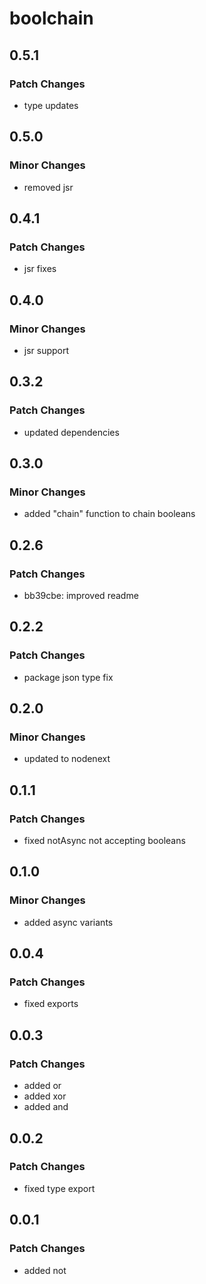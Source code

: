 # boolchain

## 0.5.1

### Patch Changes

- type updates

## 0.5.0

### Minor Changes

- removed jsr

## 0.4.1

### Patch Changes

- jsr fixes

## 0.4.0

### Minor Changes

- jsr support

## 0.3.2

### Patch Changes

- updated dependencies

## 0.3.0

### Minor Changes

- added "chain" function to chain booleans

## 0.2.6

### Patch Changes

- bb39cbe: improved readme

## 0.2.2

### Patch Changes

- package json type fix

## 0.2.0

### Minor Changes

- updated to nodenext

## 0.1.1

### Patch Changes

- fixed notAsync not accepting booleans

## 0.1.0

### Minor Changes

- added async variants

## 0.0.4

### Patch Changes

- fixed exports

## 0.0.3

### Patch Changes

- added or
- added xor
- added and

## 0.0.2

### Patch Changes

- fixed type export

## 0.0.1

### Patch Changes

- added not
